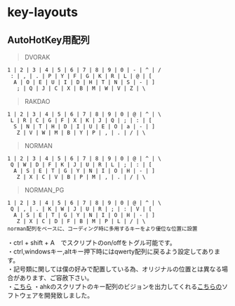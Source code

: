 # key-layouts
## AutoHotKey用配列
>DVORAK

    1 | 2 | 3 | 4 | 5 | 6 | 7 | 8 | 9 | 0 | - | ^ | /  
     : | , | . | P | Y | F | G | K | R | L | @ | [  
      A | O | E | U | I | D | H | T | N | S | - | ]  
       ; | Q | J | C | X | B | M | W | V | Z | \

>RAKDAO

    1 | 2 | 3 | 4 | 5 | 6 | 7 | 8 | 9 | 0 | @ | ^ | \  
     L | R | C | G | F | X | K | J | Q | ; | : | [  
      S | N | T | H | D | I | U | E | O | a | - | ]  
       Z | V | W | M | B | Y | P | , | . | / | \


>NORMAN

    1 | 2 | 3 | 4 | 5 | 6 | 7 | 8 | 9 | 0 | @ | ^ | \  
     Q | W | D | F | K | J | U | R | L | ; | : | [  
      A | S | E | T | G | Y | N | I | O | H | - | ]  
       Z | X | C | V | B | P | M | , | . | / | \

>NORMAN_PG

    1 | 2 | 3 | 4 | 5 | 6 | 7 | 8 | 9 | 0 | @ | ^ | \  
     Q | , | . | K | W | J | U | R | ; | : | V | [  
      A | S | E | T | G | Y | N | I | O | H | - | ]  
       Z | X | C | D | F | B | M | P | L | / | \
    norman配列をベースに、コーディング時に多用するキーをより優位な位置に設置

・ctrl + shift + A　でスクリプトのon/offをトグル可能です。  
・ctrl,windowsキー,altキー押下時にはqwerty配列に戻るよう設定してあります。  
・記号類に関しては僕の好みで配置している為、オリジナルの位置とは異なる場合があります、ご容赦下さい。  
・[こちら](https://github.com/snowlt23/dvorak-ahk)
・ahkのスクリプトのキー配列のビジョンを出力してくれる[こちらの](https://github.com/yudai-uehara/AhkViewer)ソフトウェアを開発致しました。
